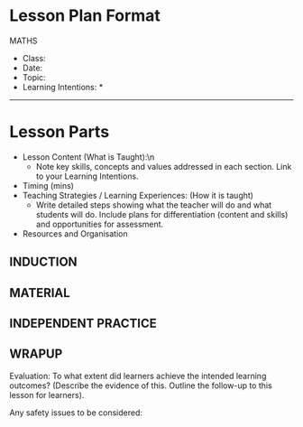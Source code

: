 # Lesson Plan Format
MATHS
* Class: 
* Date: 
* Topic:
* Learning Intentions:
	* 
___________
# Lesson Parts

* Lesson Content (What is Taught):\n
	* Note key skills, concepts and values addressed in each section. Link to your Learning Intentions.
* Timing (mins)
* Teaching Strategies / Learning Experiences: (How it is taught)
	* Write detailed steps showing what the teacher will do and what students will do. Include plans for differentiation (content and skills) and opportunities for assessment.
* Resources and Organisation

## INDUCTION 

## MATERIAL

## INDEPENDENT PRACTICE

## WRAPUP

Evaluation: To what extent did learners achieve the intended learning outcomes? (Describe the evidence of this. Outline the follow-up to this lesson for learners).

Any safety issues to be considered:
